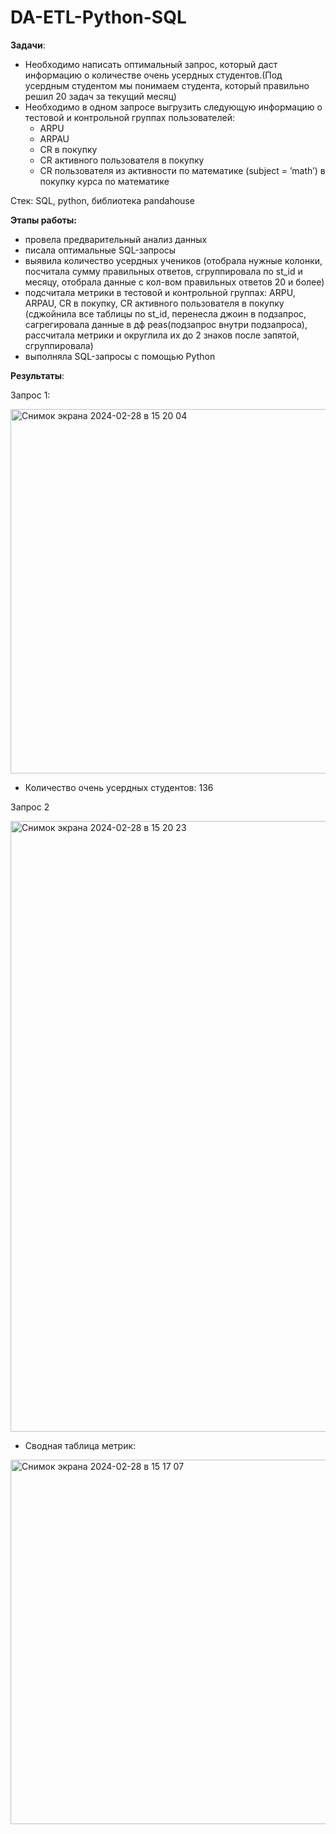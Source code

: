 # DA-ETL-Python-SQL
 
**Задачи**:
* Необходимо написать оптимальный запрос, который даст информацию о количестве очень усердных студентов.(Под усердным студентом мы понимаем студента, который правильно решил 20 задач за текущий месяц)
* Необходимо в одном запросе выгрузить следующую информацию о тестовой и контрольной группах пользователей:
    * ARPU 
    * ARPAU 
    * CR в покупку 
    * СR активного пользователя в покупку 
    * CR пользователя из активности по математике (subject = ’math’) в покупку курса по математике

Стек: SQL, python, библиотека pandahouse

**Этапы работы:**
- провела предварительный анализ данных
- писала оптимальные SQL-запросы
- выявила количество усердных учеников (отобрала нужные колонки, посчитала сумму правильных ответов, сгруппировала по st_id и месяцу, отобрала данные с кол-вом правильных ответов 20 и более)
- подсчитала метрики в тестовой и контрольной группах: ARPU, ARPAU, CR в покупку, СR активного пользователя в покупку (сджойнила все таблицы по st_id, перенесла джоин в подзапрос, сагрегировала данные в дф peas(подзапрос внутри подзапроса), рассчитала метрики и округлила их до 2 знаков после запятой, сгруппировала)
- выполняла SQL-запросы с помощью Python

**Результаты**: 

Запрос 1:

<img width="583" alt="Снимок экрана 2024-02-28 в 15 20 04" src="https://github.com/ekaterina-drozd/DA-ETL-Python-SQL/assets/158583245/16f1cb16-b591-4b5e-aed4-65668f1c87b8">

* Количество очень усердных студентов:  136

  
Запрос 2

<img width="977" alt="Снимок экрана 2024-02-28 в 15 20 23" src="https://github.com/ekaterina-drozd/DA-ETL-Python-SQL/assets/158583245/aa18e6f3-958b-437f-959b-ce78c2d1913d">

* Сводная таблица метрик:

<img width="583" alt="Снимок экрана 2024-02-28 в 15 17 07" src="https://github.com/ekaterina-drozd/DA-ETL-Python-SQL/assets/158583245/30c693e8-1c78-4712-a8d9-e8c23205bb49">


